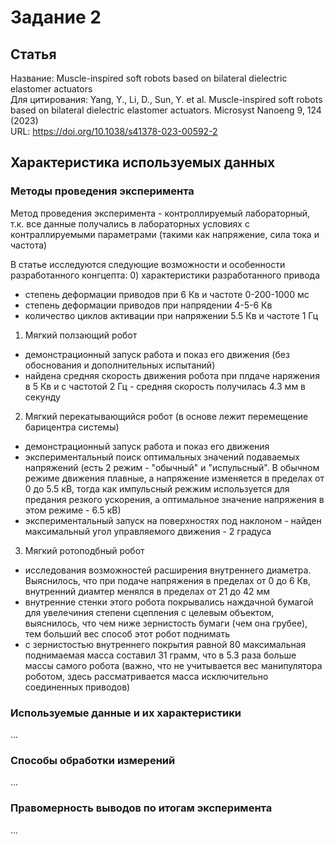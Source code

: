 # Задание 2

## Статья
Название: Muscle-inspired soft robots based on bilateral dielectric elastomer actuators   
Для цитирования: Yang, Y., Li, D., Sun, Y. et al. Muscle-inspired soft robots based on bilateral dielectric elastomer actuators. Microsyst Nanoeng 9, 124 (2023)   
URL: https://doi.org/10.1038/s41378-023-00592-2  

## Характеристика используемых данных
### Методы проведения эксперимента
Метод проведения эксперимента - контроллируемый лабораторный, т.к. все данные получались в лабораторных условиях с контраллируемыми параметрами (такими как напряжение, сила тока и частота)

В статье исследуются следующие возможности и особенности разработанного конгцепта:
0) характеристики разработанного привода
- степень деформации приводов при 6 Кв и частоте 0-200-1000 мс
- степень деформации приводов при напрядении 4-5-6 Кв
- количество циклов активации при напряжении 5.5 Кв и частоте 1 Гц
1) Мягкий ползающий робот
- демонстрационный запуск работа и показ его движения (без обоснования и дополнительных испытаний)
- найдена средняя скорость движения робота при плдаче наряжения в 5 Кв и с частотой 2 Гц - средняя скорость получилась 4.3 мм в секунду
2) Мягкий перекатывающийся робот (в основе лежит перемещение барицентра системы)
- демонстрационный запуск работа и показ его движения
- экспериментальный поиск оптимальных значений подаваемых напряжений (есть 2 режим - "обычный" и "испульсный". В обычном режиме движения плавные, а напряжение изменяется в пределах от 0 до 5.5 кВ, тогда как импульсный режжим используется для предания резкого ускорения, а оптимальное значение напряжения в этом режиме - 6.5 кВ)
- экспериментальный запуск на поверхностях под наклоном - найден максимальный угол управляемого движения - 2 градуса
3) Мягкий ротоподбный робот
- исследования возможностей расширения внутреннего диаметра. Выяснилось, что при подаче напряжения в пределах от 0 до 6 Кв, внутренний диамтер менялся в пределах от 21 до 42 мм
- внутренние стенки этого робота покрывались наждачной бумагой для увелечиния степени сцепления с целевым объектом, выяснилось, что чем ниже зернистость бумаги (чем она грубее), тем больший вес способ этот робот поднимать
- с зернистостью внутреннего покрытия равной 80 максимальная поднимаемая масса составил 31 грамм, что 
в 5.3 раза  больше массы самого робота (важно, что не учитывается вес манипулятора роботом, здесь рассматривается масса исключительно соединенных приводов)
### Используемые данные и их характеристики
...
### Способы обработки измерений
...
### Правомерность выводов по итогам эксперимента
...
